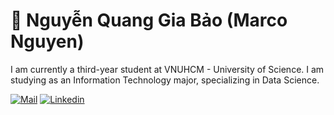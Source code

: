 # 🐍 Nguyễn Quang Gia Bảo (Marco Nguyen)

I am currently a third-year student at VNUHCM - University of Science. I am studying as an Information Technology major, specializing in Data Science.

<p align="left">
    <a href="mailto:bao1230802@gmail.com">
        <img alt="Mail" title="Mail me a this address" src="https://custom-icon-badges.demolab.com/badge/-bao1230802@gmail.com-red?style=for-the-badge&logo=mention&logoColor=white"/></a>
    <a href="https://www.linkedin.com/in/marco-nguyen-64399b160/">
        <img alt="Linkedin" title="View my Linkedin" src="https://custom-icon-badges.demolab.com/badge/-Linkedin-orange?style=for-the-badge&logo=mention&logoColor=white"/></a>
</p>


